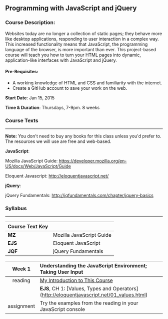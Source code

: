 ## Programming with JavaScript and jQuery
### Course Description:

Websites today are no longer a collection of static pages; they behave more like desktop applications, responding to user interaction in a complex way. This increased functionality means that JavaScript, the programming language of the browser, is more important than ever. This project-based course will teach you how to turn your HTML pages into dynamic, application-like interfaces with JavaScript and jQuery. 

#### Pre-Requisites:

+ A working knowledge of HTML and CSS and familiarity with the internet. 
+ Create a GitHub account to save your work on the web.  

**Start Date**: Jan 15, 2015

**Time & Duration**: Thursdays, 7-9pm. 8 weeks




### Course Texts
***
**Note:** You don't need to buy any books for this class unless you'd prefer to.  The resources we will use are free and web-based.


**JavaScript**: 

Mozilla JavaScript Guide: https://developer.mozilla.org/en-US/docs/Web/JavaScript/Guide

Eloquent Javascript: http://eloquentjavascript.net/

**jQuery**:

jQuery Fundamentals: http://jqfundamentals.com/chapter/jquery-basics




### Syllabus
***
| Course Text Key |                  |
| --------------- | :--------------- |
| **MZ**  | Mozilla JavaScript Guide | 
| **EJS** | Eloquent JavaScript      |
| **JQF** | jQuery Fundamentals      |


| Week 1 | Understanding the JavaScript Environment; Taking User Input |
|:-------------:|:-----|
| reading       | [My Introduction to This Course](../blob/master/Introduction.md) |
|               | **EJS**, CH 1: [Values, Types and Operators] (http://eloquentjavascript.net/01_values.html) |
| assignment    | Try the examples from the reading in your JavaScript console |
 
 
